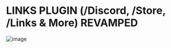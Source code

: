 # LINKS PLUGIN (/Discord, /Store, /Links & More) REVAMPED 
![image]([https://www.spigotmc.org/attachments/revampedlinksthreaddesing-png.666806/](https://i.ibb.co/vZzfS3b/Revamped-Links-Thread-Desing.png))

